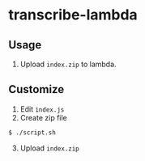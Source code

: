 # transcribe-lambda

## Usage
1. Upload `index.zip` to lambda.

## Customize
1. Edit `index.js`
2. Create zip file
```sh
$ ./script.sh
```
3. Upload `index.zip`
